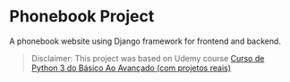 # Phonebook Project
A phonebook website using Django framework for frontend and backend.

> Disclaimer: This project was based on Udemy course [Curso de Python 3 do Básico Ao Avançado (com projetos reais)
](https://www.udemy.com/course/python-3-do-zero-ao-avancado/)
 

